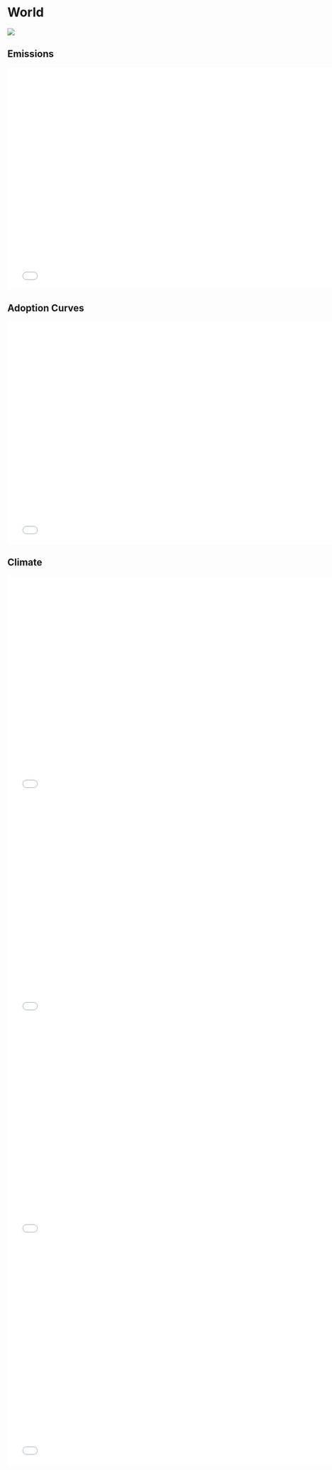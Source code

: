 



# World 
  
![](../region%20maps/World.png)  
  
  

## Emissions
<iframe id='igraph' scrolling='no' style='border:none' seamless='seamless' src= "mwedges-pathway-World-dauffi.html" height='500' width='150%'></iframe>  
  

## Adoption Curves
<iframe id='igraph' scrolling='no' style='border:none' seamless='seamless' src= "scurves-World-pathway-dauffi.html" height='500' width='150%'></iframe>  
  

## Climate
<iframe id='igraph' scrolling='no' style='border:none' seamless='seamless' src= "co2conc-World-dauffi.html" height='500' width='150%'></iframe>  
<iframe id='igraph' scrolling='no' style='border:none' seamless='seamless' src= "ghgconc-World-dauffi.html" height='500' width='150%'></iframe>  
<iframe id='igraph' scrolling='no' style='border:none' seamless='seamless' src= "forcing-World-dauffi.html" height='500' width='150%'></iframe>  
<iframe id='igraph' scrolling='no' style='border:none' seamless='seamless' src= "temp-World-dauffi.html" height='500' width='150%'></iframe>  
